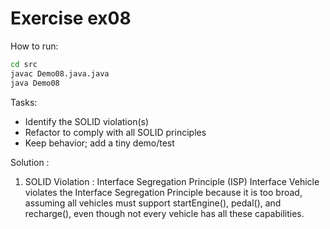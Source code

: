 # Exercise ex08

How to run:
```bash
cd src
javac Demo08.java.java
java Demo08
```

Tasks:
- Identify the SOLID violation(s)
- Refactor to comply with all SOLID principles
- Keep behavior; add a tiny demo/test

Solution : 
1. SOLID Violation : Interface Segregation Principle (ISP)
Interface Vehicle violates the Interface Segregation Principle because it is too broad, assuming all vehicles must support startEngine(), pedal(), and recharge(), even though not every vehicle has all these capabilities.